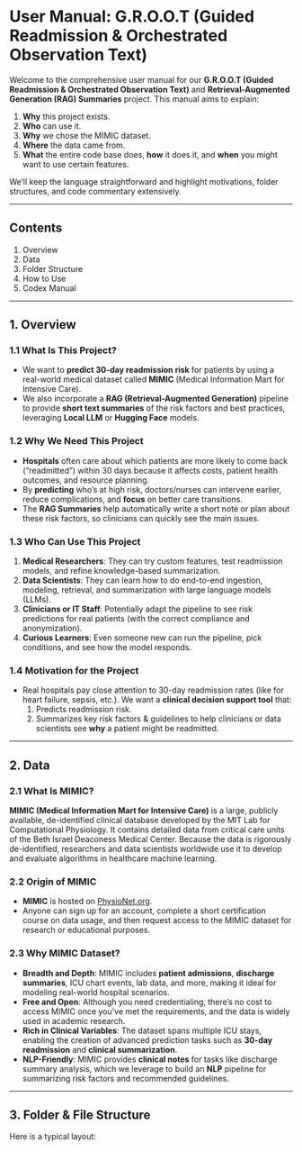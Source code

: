 # **User Manual: G.R.O.O.T (Guided Readmission & Orchestrated Observation Text)**

Welcome to the comprehensive user manual for our **G.R.O.O.T (Guided Readmission & Orchestrated Observation Text)** and **Retrieval-Augmented Generation (RAG) Summaries** project. This manual aims to explain:

1. **Why** this project exists.  
2. **Who** can use it.  
3. **Why** we chose the MIMIC dataset.  
4. **Where** the data came from.  
5. **What** the entire code base does, **how** it does it, and **when** you might want to use certain features.  

We’ll keep the language straightforward and highlight motivations, folder structures, and code commentary extensively.

---

## **Contents**

1. Overview
2. Data
3. Folder Structure
4. How to Use
5. Codex Manual

---

## **1. Overview**

### **1.1 What Is This Project?**

- We want to **predict 30-day readmission risk** for patients by using a real-world medical dataset called **MIMIC** (Medical Information Mart for Intensive Care).
- We also incorporate a **RAG (Retrieval-Augmented Generation)** pipeline to provide **short text summaries** of the risk factors and best practices, leveraging **Local LLM** or **Hugging Face** models.

### **1.2 Why We Need This Project**

- **Hospitals** often care about which patients are more likely to come back (“readmitted”) within 30 days because it affects costs, patient health outcomes, and resource planning.
- By **predicting** who’s at high risk, doctors/nurses can intervene earlier, reduce complications, and **focus** on better care transitions.
- The **RAG Summaries** help automatically write a short note or plan about these risk factors, so clinicians can quickly see the main issues.

### **1.3 Who Can Use This Project**

1. **Medical Researchers**: They can try custom features, test readmission models, and refine knowledge-based summarization.
2. **Data Scientists**: They can learn how to do end-to-end ingestion, modeling, retrieval, and summarization with large language models (LLMs).
3. **Clinicians or IT Staff**: Potentially adapt the pipeline to see risk predictions for real patients (with the correct compliance and anonymization).
4. **Curious Learners**: Even someone new can run the pipeline, pick conditions, and see how the model responds.

### **1.4 Motivation for the Project**

- Real hospitals pay close attention to 30-day readmission rates (like for heart failure, sepsis, etc.). We want a **clinical decision support tool** that:
  1. Predicts readmission risk.  
  2. Summarizes key risk factors & guidelines to help clinicians or data scientists see **why** a patient might be readmitted.

---

## **2. Data**

### **2.1 What Is MIMIC?**

**MIMIC (Medical Information Mart for Intensive Care)** is a large, publicly available, de-identified clinical database developed by the MIT Lab for Computational Physiology. It contains detailed data from critical care units of the Beth Israel Deaconess Medical Center. Because the data is rigorously de-identified, researchers and data scientists worldwide use it to develop and evaluate algorithms in healthcare machine learning.

### **2.2 Origin of MIMIC**

- **MIMIC** is hosted on [PhysioNet.org](https://physionet.org/).  
- Anyone can sign up for an account, complete a short certification course on data usage, and then request access to the MIMIC dataset for research or educational purposes.

### **2.3 Why MIMIC Dataset?**

- **Breadth and Depth**: MIMIC includes **patient admissions**, **discharge summaries**, ICU chart events, lab data, and more, making it ideal for modeling real-world hospital scenarios.  
- **Free and Open**: Although you need credentialing, there’s no cost to access MIMIC once you’ve met the requirements, and the data is widely used in academic research.  
- **Rich in Clinical Variables**: The dataset spans multiple ICU stays, enabling the creation of advanced prediction tasks such as **30-day readmission** and **clinical summarization**.  
- **NLP-Friendly**: MIMIC provides **clinical notes** for tasks like discharge summary analysis, which we leverage to build an **NLP** pipeline for summarizing risk factors and recommended guidelines.

---

## **3. Folder & File Structure**

Here is a typical layout:
